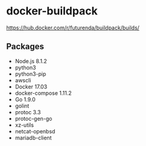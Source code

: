# docker-buildpack

https://hub.docker.com/r/futurenda/buildpack/builds/

## Packages

- Node.js 8.1.2
- python3
- python3-pip
- awscli
- Docker 17.03
- docker-compose 1.11.2
- Go 1.9.0
- golint
- protoc 3.3
- protoc-gen-go
- xz-utils
- netcat-openbsd
- mariadb-client
